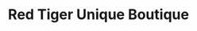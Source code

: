 ---
title: "Red Tiger Unique Boutique"
url: /pittsford/red-tiger-unique-boutique/
shop: hairdresser
---